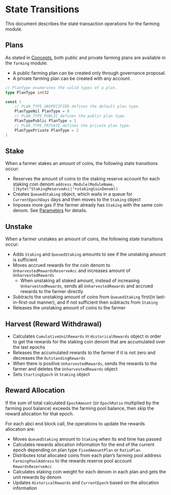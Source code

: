 <!-- order: 3 -->

# State Transitions

This document describes the state transaction operations for the farming module.

## Plans

As stated in [Concepts](01_concepts.md), both public and private farming plans are available in the `farming` module:

- A public farming plan can be created only through governance proposal.
- A private farming plan can be created with any account.

```go
// PlanType enumerates the valid types of a plan.
type PlanType int32

const (
    // PLAN_TYPE_UNSPECIFIED defines the default plan type.
    PlanTypeNil PlanType = 0
    // PLAN_TYPE_PUBLIC defines the public plan type.
    PlanTypePublic PlanType = 1
    // PLAN_TYPE_PRIVATE defines the private plan type.
    PlanTypePrivate PlanType = 2
)
```

## Stake

When a farmer stakes an amount of coins, the following state transitions occur:

- Reserves the amount of coins to the staking reserve account for each staking coin denom `address.Module(ModuleName, []byte("StakingReserveAcc|"+stakingCoinDenom))`
- Creates `QueuedStaking` object, which waits in a queue for `CurrentEpochDays` days and then moves to the `Staking` object
- Imposes more gas if the farmer already has `Staking` with the same coin denom. See [Parameters](07_params.md#DelayedStakingGasFee) for details.

## Unstake

When a farmer unstakes an amount of coins, the following state transitions occur:

- Adds `Staking` and `QueuedStaking` amounts to see if the unstaking amount is sufficient
- Moves accrued rewards for the coin denom to `UnharvestedRewardsReserveAcc` and increases amount of `UnharvestedRewards`
  - When unstaking all staked amount, instead of increasing `UnharvestedRewards`, sends all `UnharvestedRewards` and accrued rewards to the farmer directly
- Subtracts the unstaking amount of coins from `QueuedStaking` first(in last-in-first-out manner), and if not sufficient then subtracts from `Staking`
- Releases the unstaking amount of coins to the farmer

## Harvest (Reward Withdrawal)

- Calculates `CumulativeUnitRewards` in `HistoricalRewards` object in order to get the rewards for the staking coin denom that are accumulated over the last epochs
- Releases the accumulated rewards to the farmer if it is not zero and decreases the `OutstandingRewards`
- When there is positive `UnharvestedRewards`, sends the rewards to the farmer and deletes the `UnharvestedRewards` object
- Sets `StartingEpoch` in `Staking` object

## Reward Allocation

If the sum of total calculated `EpochAmount` (or `EpochRatio` multiplied by the farming pool balance) exceeds the farming pool balance, then skip the reward allocation for that epoch.

For each abci end block call, the operations to update the rewards allocation are:

- Moves `QueuedStaking` amount to `Staking` when its end time has passed
- Calculates rewards allocation information for the end of the current epoch depending on plan type `FixedAmountPlan` or `RatioPlan`
- Distributes total allocated coins from each plan’s farming pool address `FarmingPoolAddress` to the rewards reserve pool account `RewardsReserveAcc`
- Calculates staking coin weight for each denom in each plan and gets the unit rewards by denom
- Updates `HistoricalRewards` and `CurrentEpoch` based on the allocation information
